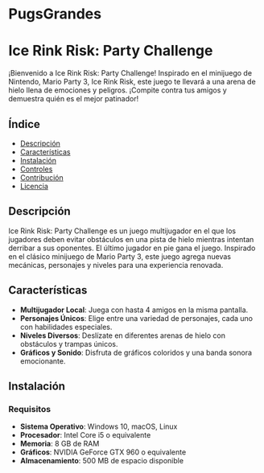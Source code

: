 # PugsGrandes
# Ice Rink Risk: Party Challenge

¡Bienvenido a Ice Rink Risk: Party Challenge! Inspirado en el minijuego de Nintendo, Mario Party 3, Ice Rink Risk, este juego te llevará a una arena de hielo llena de emociones y peligros. ¡Compite contra tus amigos y demuestra quién es el mejor patinador!

## Índice

- [Descripción](#descripción)
- [Características](#características)
- [Instalación](#instalación)
- [Controles](#controles)
- [Contribución](#contribución)
- [Licencia](#licencia)

## Descripción

Ice Rink Risk: Party Challenge es un juego multijugador en el que los jugadores deben evitar obstáculos en una pista de hielo mientras intentan derribar a sus oponentes. El último jugador en pie gana el juego. Inspirado en el clásico minijuego de Mario Party 3, este juego agrega nuevas mecánicas, personajes y niveles para una experiencia renovada.

## Características

- **Multijugador Local**: Juega con hasta 4 amigos en la misma pantalla.
- **Personajes Únicos**: Elige entre una variedad de personajes, cada uno con habilidades especiales.
- **Niveles Diversos**: Deslízate en diferentes arenas de hielo con obstáculos y trampas únicos.
- **Gráficos y Sonido**: Disfruta de gráficos coloridos y una banda sonora emocionante.

## Instalación

### Requisitos

- **Sistema Operativo**: Windows 10, macOS, Linux
- **Procesador**: Intel Core i5 o equivalente
- **Memoria**: 8 GB de RAM
- **Gráficos**: NVIDIA GeForce GTX 960 o equivalente
- **Almacenamiento**: 500 MB de espacio disponible



